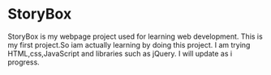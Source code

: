 # StoryBox
StoryBox is my webpage project used for learning web development.
This is my first project.So iam actually learning by doing this project.
I am trying HTML,css,JavaScript and libraries such as jQuery.
I will update as i progress.
